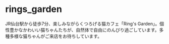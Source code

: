 # rings_garden
JR仙台駅から徒歩7分、楽しみながらくつろげる猫カフェ「Ring's Garden」。個性豊かなかわいい猫ちゃんたちが、自然体で自由にのんびり過ごしています。多種多様な猫ちゃんがご来店をお待ちしています。
